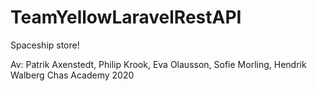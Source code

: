 # TeamYellowLaravelRestAPI
Spaceship store!



Av: Patrik Axenstedt, Philip Krook, Eva Olausson, Sofie Morling, Hendrik Walberg
Chas Academy 2020
